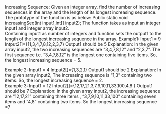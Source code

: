 Increasing Sequence: Given an integer array, find the number of increasing sequences in the array and the length of its longest increasing sequence.
The prototype of the function is as below:
Public static void increasingSeq(int input1,int[] input2);
The function takes as input an integer input1 and integer array input2.  
Containing input1 as number of integers  and function sets the output1 to the length of the longest increasing sequence in the array.
Example1:
Input1 = 9
Intput2[]={11,3,4,7,8,12,2,3,7}
Output1 should be 5
Explanation:
In the given array input2, the two  increasing sequences are “3,4,7,8,12” and “2,3,7”. The first sequence i.e. “3,4,7,8,12” is the longest one containing five items. So, the longest increasing sequence = 5.

Example 2:
Input1 = 4
Intput2[]={1,3,2,1}
Output1 should be 2
Explanation:
In the given array input2, The increasing sequence is “1,3” containing two items. So, the longest increasing sequence = 2.  
Example 3:
Input1 = 12
Intput2[]={12,17,21,3,7,9,10,11,33,100,4,8 }
Output1 should be 7
Explanation:
In the given array input2, the increasing sequence are “12,17,21” containing three items , “3,7,9,10,11,33,100” containing seven items and “4,8” containing two items. So the longest increasing sequence =7
